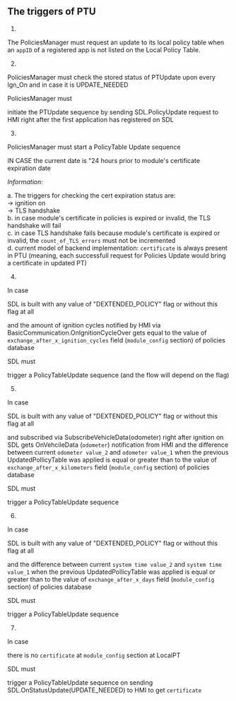 ## The triggers of PTU


1. 
The PoliciesManager must request an update to its local policy table when an `appID` of a registered app is not listed on the Local Policy Table.

2. 
PoliciesManager must check the stored status of PTUpdate upon every Ign_On and in case it is UPDATE_NEEDED

PoliciesManager must 

initiate the PTUpdate sequence by sending SDL.PolicyUpdate request to HMI right after the first application has registered on SDL

3. 
PoliciesManager must start a PolicyTable Update sequence 

IN CASE the current date is "24 hours prior to module's certificate expiration date

_Information:_  

a. The triggers for checking the cert expiration status are:  
-> ignition on  
-> TLS handshake  
b. in case module's certificate in policies is expired or invalid, the TLS handshake will fail  
c. in case TLS handshake fails because module's certificate is expired or invalid, the `count_of_TLS_errors` must not be incremented  
d. current model of backend implementation: `certificate` is always present in PTU (meaning, each successfull request for Policies Update would bring a certificate in updated PT)

4. 
	
In case

SDL is built with any value of "DEXTENDED_POLICY" flag or without this flag at all

and the amount of ignition cycles notified by HMI via BasicCommunication.OnIgnitionCycleOver gets equal to the value of `exchange_after_x_ignition_cycles` field (`module_config` section) of policies database

SDL must

trigger a PolicyTableUpdate sequence (and the flow will depend on the flag)

5. 
	
In case

SDL is built with any value of "DEXTENDED_POLICY" flag or without this flag at all

and subscribed via SubscribeVehicleData(odometer) right after ignition on  
SDL gets OnVehcileData (`odometer`) notification from HMI
and the difference between current `odometer value_2` and `odometer value_1` when the previous UpdatedPollicyTable was applied is equal or greater than to the value of `exchange_after_x_kilometers` field (`module_config` section) of policies database

SDL must

trigger a PolicyTableUpdate sequence 

6. 
In case

SDL is built with any value of "DEXTENDED_POLICY" flag or without this flag at all

and the difference between current `system time value_2` and `system time value_1` when the previous UpdatedPollicyTable was applied is equal or greater than to the value of `exchange_after_x_days` field (`module_config` section) of policies database

SDL must

trigger a PolicyTableUpdate sequence

7. 
In case

there is no `certificate` at `module_config` section at LocalPT

SDL must

trigger a PolicyTableUpdate sequence on sending SDL.OnStatusUpdate(UPDATE_NEEDED) to HMI to get `certificate`